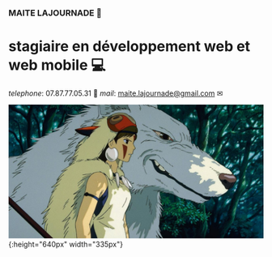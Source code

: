 ### MAITE LAJOURNADE 👋

<!--
**pikilla/pikilla** is a ✨ _special_ ✨ repository because its `README.md` (this file) appears on your GitHub profile.

Here are some ideas to get you started:

- 🔭 I’m currently working on ...
- 🌱 I’m currently learning ...
- 👯 I’m looking to collaborate on ...
- 🤔 I’m looking for help with ...
- 💬 Ask me about ...
- 📫 How to reach me: ...
- 😄 Pronouns: ...
- ⚡ Fun fact: ...
-->
# stagiaire en développement web et web mobile 💻
_telephone_: 07.87.77.05.31 📳
_mail_: maite.lajournade@gmail.com ✉


![princesse mononoke](mo.jpg){:height="640px" width="335px"} 